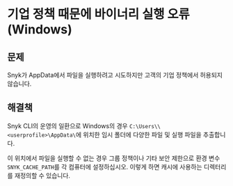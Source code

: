 # 기업 정책 때문에 바이너리 실행 오류 (Windows)

## **문제**

Snyk가 AppData에서 파일을 실행하려고 시도하지만 고객의 기업 정책에서 허용되지 않습니다.

## 해결책

Snyk CLI의 운영의 일환으로 Windows의 경우 `C:\Users\\<userprofile>\AppData\`에 위치한 임시 폴더에 다양한 파일 및 실행 파일을 추출합니다.

이 위치에서 파일을 실행할 수 없는 경우 그룹 정책이나 기타 보안 제한으로 환경 변수 `SNYK_CACHE_PATH`를 각 컴퓨터에 설정하십시오. 이렇게 하면 캐시에 사용하는 디렉터리를 재정의할 수 있습니다.